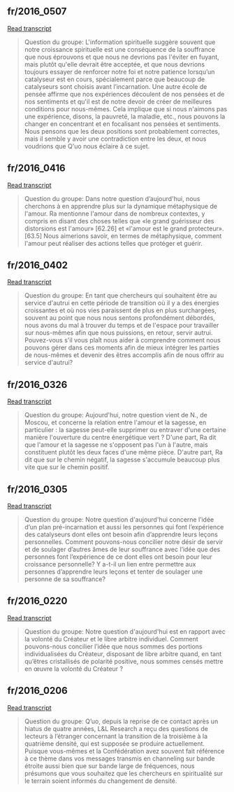 ## fr/2016_0507


[Read transcript](fr/2016/2016_0507)

> Question du groupe: L'information spirituelle suggère souvent que notre croissance spirituelle est une conséquence de la souffrance que nous éprouvons et que nous ne devrions pas l'éviter en fuyant, mais plutôt qu'elle devrait être acceptée, et que nous devrions toujours essayer de renforcer notre foi et notre patience lorsqu’un catalyseur est en cours, spécialement parce que beaucoup de catalyseurs sont choisis avant l’incarnation. Une autre école de pensée affirme que nos expériences découlent de nos pensées et de nos sentiments et qu'il est de notre devoir de créer de meilleures conditions pour nous-mêmes. Cela implique que si nous n'aimons pas une expérience, disons, la pauvreté, la maladie, etc., nous pouvons la changer en concentrant et en focalisant nos pensées et sentiments. Nous pensons que les deux positions sont probablement correctes, mais il semble y avoir une contradiction entre les deux, et nous voudrions que Q'uo nous éclaire à ce sujet.

[<i class="fas fa-file-pdf"></i>](http://llresearch.org/transcripts/issues/2016_french/2016_0507.aspx) [<i class="fas fa-external-link-alt"></i>](http://llresearch.org/transcripts/issues/2016_french/2016_0507.aspx)
 

## fr/2016_0416


[Read transcript](fr/2016/2016_0416)

> Question du groupe: Dans notre question d’aujourd'hui, nous cherchons à en apprendre plus sur la dynamique métaphysique de l'amour. Ra mentionne l'amour dans de nombreux contextes, y compris en disant des choses telles que «le grand guérisseur des distorsions est l'amour» [62.26] et «l'amour est le grand protecteur». [63.5] Nous aimerions savoir, en termes de métaphysique, comment l'amour peut réaliser des actions telles que protéger et guérir.

[<i class="fas fa-file-pdf"></i>](http://llresearch.org/transcripts/issues/2016_french/2016_0416.aspx) [<i class="fas fa-external-link-alt"></i>](http://llresearch.org/transcripts/issues/2016_french/2016_0416.aspx)
 

## fr/2016_0402


[Read transcript](fr/2016/2016_0402)

> Question du groupe: En tant que chercheurs qui souhaitent être au service d'autrui en cette période de transition où il y a des énergies croissantes et où nos vies paraissent de plus en plus surchargées, souvent au point que nous nous sentons profondément débordés, nous avons du mal à trouver du temps et de l'espace pour travailler sur nous-mêmes afin que nous puissions, en retour, servir autrui. Pouvez-vous s'il vous plaît nous aider à comprendre comment nous pouvons gérer dans ces moments afin de mieux intégrer les parties de nous-mêmes et devenir des êtres accomplis afin de nous offrir au service d'autrui?

[<i class="fas fa-file-pdf"></i>](http://llresearch.org/transcripts/issues/2016_french/2016_0402.aspx) [<i class="fas fa-external-link-alt"></i>](http://llresearch.org/transcripts/issues/2016_french/2016_0402.aspx)
 

## fr/2016_0326


[Read transcript](fr/2016/2016_0326)

> Question du groupe: Aujourd'hui, notre question vient de N., de Moscou, et concerne la relation entre l'amour et la sagesse, en particulier : la sagesse peut-elle supprimer ou entraver d'une certaine manière l'ouverture du centre énergétique vert ? D'une part, Ra dit que l'amour et la sagesse ne s'opposent pas l'un à l'autre, mais constituent plutôt les deux faces d'une même pièce. D'autre part, Ra dit que sur le chemin négatif, la sagesse s'accumule beaucoup plus vite que sur le chemin positif.

[<i class="fas fa-file-pdf"></i>](http://llresearch.org/transcripts/issues/2016_french/2016_0326.aspx) [<i class="fas fa-external-link-alt"></i>](http://llresearch.org/transcripts/issues/2016_french/2016_0326.aspx)
 

## fr/2016_0305


[Read transcript](fr/2016/2016_0305)

> Question du groupe: Notre question d'aujourd'hui concerne l’idée d’un plan pré-incarnation et aussi les personnes qui font l’expérience des catalyseurs dont elles ont besoin afin d’apprendre leurs leçons personnelles. Comment pouvons-nous concilier notre désir de servir et de soulager d’autres âmes de leur souffrance avec l’idée que des personnes font l’expérience de ce dont elles ont besoin pour leur croissance personnelle? Y a-t-il un lien entre permettre aux personnes d’apprendre leurs leçons et tenter de soulager une personne de sa souffrance?

[<i class="fas fa-file-pdf"></i>](http://llresearch.org/transcripts/issues/2016_french/2016_0305.aspx) [<i class="fas fa-external-link-alt"></i>](http://llresearch.org/transcripts/issues/2016_french/2016_0305.aspx)
 

## fr/2016_0220


[Read transcript](fr/2016/2016_0220)

> Question du groupe: Notre question d'aujourd'hui est en rapport avec la volonté du Créateur et le libre arbitre individuel. Comment pouvons-nous concilier l’idée que nous sommes des portions individualisées du Créateur, disposant de libre arbitre quand, en tant qu’êtres cristallisés de polarité positive, nous sommes censés mettre en œuvre la volonté du Créateur ?

[<i class="fas fa-file-pdf"></i>](http://llresearch.org/transcripts/issues/2016_french/2016_0220.aspx) [<i class="fas fa-external-link-alt"></i>](http://llresearch.org/transcripts/issues/2016_french/2016_0220.aspx)
 

## fr/2016_0206


[Read transcript](fr/2016/2016_0206)

> Question du groupe: Q’uo, depuis la reprise de ce contact après un hiatus de quatre années,  L&L Research a reçu des questions de lecteurs à l’étranger concernant la transition de la troisième à la quatrième densité, qui est supposée se produire actuellement. Puisque vous-mêmes et la Confédération avez souvent fait référence à ce thème dans vos messages transmis en channeling sur bande étroite aussi bien que sur bande large de fréquences, nous présumons que vous souhaitez que les chercheurs en spiritualité sur le terrain soient informés du changement de densité.

[<i class="fas fa-file-pdf"></i>](http://llresearch.org/transcripts/issues/2016_french/2016_0206.aspx) [<i class="fas fa-external-link-alt"></i>](http://llresearch.org/transcripts/issues/2016_french/2016_0206.aspx)
 